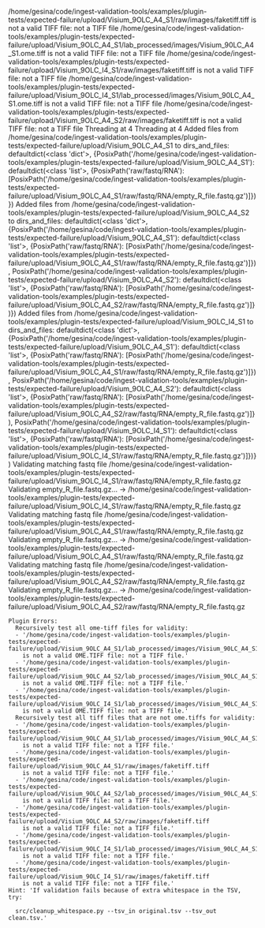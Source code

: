/home/gesina/code/ingest-validation-tools/examples/plugin-tests/expected-failure/upload/Visium_9OLC_A4_S1/raw/images/faketiff.tiff is not a valid TIFF file: not a TIFF file
/home/gesina/code/ingest-validation-tools/examples/plugin-tests/expected-failure/upload/Visium_9OLC_A4_S1/lab_processed/images/Visium_90LC_A4_S1.ome.tiff is not a valid TIFF file: not a TIFF file
/home/gesina/code/ingest-validation-tools/examples/plugin-tests/expected-failure/upload/Visium_9OLC_I4_S1/raw/images/faketiff.tiff is not a valid TIFF file: not a TIFF file
/home/gesina/code/ingest-validation-tools/examples/plugin-tests/expected-failure/upload/Visium_9OLC_I4_S1/lab_processed/images/Visium_90LC_A4_S1.ome.tiff is not a valid TIFF file: not a TIFF file
/home/gesina/code/ingest-validation-tools/examples/plugin-tests/expected-failure/upload/Visium_9OLC_A4_S2/raw/images/faketiff.tiff is not a valid TIFF file: not a TIFF file
Threading at 4
Threading at 4
Added files from /home/gesina/code/ingest-validation-tools/examples/plugin-tests/expected-failure/upload/Visium_9OLC_A4_S1 to dirs_and_files: defaultdict(<class 'dict'>, {PosixPath('/home/gesina/code/ingest-validation-tools/examples/plugin-tests/expected-failure/upload/Visium_9OLC_A4_S1'): defaultdict(<class 'list'>, {PosixPath('raw/fastq/RNA'): [PosixPath('/home/gesina/code/ingest-validation-tools/examples/plugin-tests/expected-failure/upload/Visium_9OLC_A4_S1/raw/fastq/RNA/empty_R_file.fastq.gz')]})})
Added files from /home/gesina/code/ingest-validation-tools/examples/plugin-tests/expected-failure/upload/Visium_9OLC_A4_S2 to dirs_and_files: defaultdict(<class 'dict'>, {PosixPath('/home/gesina/code/ingest-validation-tools/examples/plugin-tests/expected-failure/upload/Visium_9OLC_A4_S1'): defaultdict(<class 'list'>, {PosixPath('raw/fastq/RNA'): [PosixPath('/home/gesina/code/ingest-validation-tools/examples/plugin-tests/expected-failure/upload/Visium_9OLC_A4_S1/raw/fastq/RNA/empty_R_file.fastq.gz')]}), PosixPath('/home/gesina/code/ingest-validation-tools/examples/plugin-tests/expected-failure/upload/Visium_9OLC_A4_S2'): defaultdict(<class 'list'>, {PosixPath('raw/fastq/RNA'): [PosixPath('/home/gesina/code/ingest-validation-tools/examples/plugin-tests/expected-failure/upload/Visium_9OLC_A4_S2/raw/fastq/RNA/empty_R_file.fastq.gz')]})})
Added files from /home/gesina/code/ingest-validation-tools/examples/plugin-tests/expected-failure/upload/Visium_9OLC_I4_S1 to dirs_and_files: defaultdict(<class 'dict'>, {PosixPath('/home/gesina/code/ingest-validation-tools/examples/plugin-tests/expected-failure/upload/Visium_9OLC_A4_S1'): defaultdict(<class 'list'>, {PosixPath('raw/fastq/RNA'): [PosixPath('/home/gesina/code/ingest-validation-tools/examples/plugin-tests/expected-failure/upload/Visium_9OLC_A4_S1/raw/fastq/RNA/empty_R_file.fastq.gz')]}), PosixPath('/home/gesina/code/ingest-validation-tools/examples/plugin-tests/expected-failure/upload/Visium_9OLC_A4_S2'): defaultdict(<class 'list'>, {PosixPath('raw/fastq/RNA'): [PosixPath('/home/gesina/code/ingest-validation-tools/examples/plugin-tests/expected-failure/upload/Visium_9OLC_A4_S2/raw/fastq/RNA/empty_R_file.fastq.gz')]}), PosixPath('/home/gesina/code/ingest-validation-tools/examples/plugin-tests/expected-failure/upload/Visium_9OLC_I4_S1'): defaultdict(<class 'list'>, {PosixPath('raw/fastq/RNA'): [PosixPath('/home/gesina/code/ingest-validation-tools/examples/plugin-tests/expected-failure/upload/Visium_9OLC_I4_S1/raw/fastq/RNA/empty_R_file.fastq.gz')]})})
Validating matching fastq file /home/gesina/code/ingest-validation-tools/examples/plugin-tests/expected-failure/upload/Visium_9OLC_I4_S1/raw/fastq/RNA/empty_R_file.fastq.gz
Validating empty_R_file.fastq.gz...
    → /home/gesina/code/ingest-validation-tools/examples/plugin-tests/expected-failure/upload/Visium_9OLC_I4_S1/raw/fastq/RNA/empty_R_file.fastq.gz
Validating matching fastq file /home/gesina/code/ingest-validation-tools/examples/plugin-tests/expected-failure/upload/Visium_9OLC_A4_S1/raw/fastq/RNA/empty_R_file.fastq.gz
Validating empty_R_file.fastq.gz...
    → /home/gesina/code/ingest-validation-tools/examples/plugin-tests/expected-failure/upload/Visium_9OLC_A4_S1/raw/fastq/RNA/empty_R_file.fastq.gz
Validating matching fastq file /home/gesina/code/ingest-validation-tools/examples/plugin-tests/expected-failure/upload/Visium_9OLC_A4_S2/raw/fastq/RNA/empty_R_file.fastq.gz
Validating empty_R_file.fastq.gz...
    → /home/gesina/code/ingest-validation-tools/examples/plugin-tests/expected-failure/upload/Visium_9OLC_A4_S2/raw/fastq/RNA/empty_R_file.fastq.gz
```
Plugin Errors:
  Recursively test all ome-tiff files for validity:
  - '/home/gesina/code/ingest-validation-tools/examples/plugin-tests/expected-failure/upload/Visium_9OLC_A4_S1/lab_processed/images/Visium_90LC_A4_S1.ome.tiff
    is not a valid OME.TIFF file: not a TIFF file.'
  - '/home/gesina/code/ingest-validation-tools/examples/plugin-tests/expected-failure/upload/Visium_9OLC_A4_S2/lab_processed/images/Visium_90LC_A4_S1.ome.tiff
    is not a valid OME.TIFF file: not a TIFF file.'
  - '/home/gesina/code/ingest-validation-tools/examples/plugin-tests/expected-failure/upload/Visium_9OLC_I4_S1/lab_processed/images/Visium_90LC_A4_S1.ome.tiff
    is not a valid OME.TIFF file: not a TIFF file.'
  Recursively test all tiff files that are not ome.tiffs for validity:
  - '/home/gesina/code/ingest-validation-tools/examples/plugin-tests/expected-failure/upload/Visium_9OLC_A4_S1/lab_processed/images/Visium_90LC_A4_S1.ome.tiff
    is not a valid TIFF file: not a TIFF file.'
  - '/home/gesina/code/ingest-validation-tools/examples/plugin-tests/expected-failure/upload/Visium_9OLC_A4_S1/raw/images/faketiff.tiff
    is not a valid TIFF file: not a TIFF file.'
  - '/home/gesina/code/ingest-validation-tools/examples/plugin-tests/expected-failure/upload/Visium_9OLC_A4_S2/lab_processed/images/Visium_90LC_A4_S1.ome.tiff
    is not a valid TIFF file: not a TIFF file.'
  - '/home/gesina/code/ingest-validation-tools/examples/plugin-tests/expected-failure/upload/Visium_9OLC_A4_S2/raw/images/faketiff.tiff
    is not a valid TIFF file: not a TIFF file.'
  - '/home/gesina/code/ingest-validation-tools/examples/plugin-tests/expected-failure/upload/Visium_9OLC_I4_S1/lab_processed/images/Visium_90LC_A4_S1.ome.tiff
    is not a valid TIFF file: not a TIFF file.'
  - '/home/gesina/code/ingest-validation-tools/examples/plugin-tests/expected-failure/upload/Visium_9OLC_I4_S1/raw/images/faketiff.tiff
    is not a valid TIFF file: not a TIFF file.'
Hint: 'If validation fails because of extra whitespace in the TSV, try:

  src/cleanup_whitespace.py --tsv_in original.tsv --tsv_out clean.tsv.'
```
